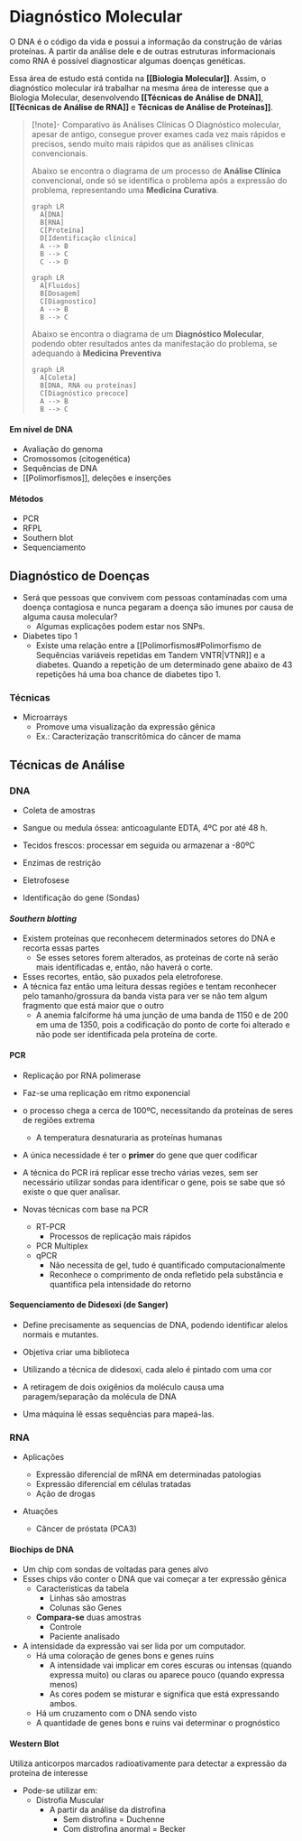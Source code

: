 # Diagnóstico Molecular
O DNA é o código da vida e possui a informação da construção de várias proteínas. A partir da análise dele e de outras estruturas informacionais como RNA é possível diagnosticar algumas doenças genéticas.

Essa área de estudo está contida na **[[Biologia Molecular]]**. Assim, o diagnóstico molecular irá trabalhar na mesma área de interesse que a Biologia Molecular, desenvolvendo **[[Técnicas de Análise de DNA]]**, **[[Técnicas de Análise de RNA]]** e **Técnicas de Análise de Proteínas]]**.

>[!note]- Comparativo às Análises Clínicas
>O Diagnóstico molecular, apesar de antigo, consegue prover exames cada vez mais rápidos e precisos, sendo muito mais rápidos que as análises clínicas convencionais.
>
>Abaixo se encontra o diagrama de um processo de **Análise Clínica** convencional, onde só se identifica o problema após a expressão do problema, representando uma **Medicina Curativa**.
>```mermaid
>graph LR
>	A[DNA]
>	B[RNA]
>	C[Proteína]
>	D[Identificação clínica]
>	A --> B
>	B --> C
>	C --> D
>```
>```mermaid
>graph LR
>	A[Fluidos]
>	B[Dosagem]
>	C[Diagnostico]
>	A --> B
>	B --> C
>```
>Abaixo se encontra o diagrama de um **Diagnóstico Molecular**, podendo obter resultados antes da manifestação do problema, se adequando à **Medicina Preventiva**
>```mermaid
>graph LR
>	A[Coleta]
>	B[DNA, RNA ou proteínas]
>	C[Diagnóstico precoce]
>	A --> B
>	B --> C
>```

#### Em nível de DNA
- Avaliação do genoma
- Cromossomos (citogenética)
- Sequências de DNA
- [[Polimorfismos]], deleções e inserções

#### Métodos
- PCR
- RFPL
- Southern blot
- Sequenciamento

## Diagnóstico de Doenças
- Será que pessoas que convivem com pessoas contaminadas com uma doença contagiosa e nunca pegaram a doença são imunes por causa de alguma causa molecular?
	- Algumas explicações podem estar nos SNPs.
- Diabetes tipo 1
	- Existe uma relação entre a [[Polimorfismos#Polimorfismo de Sequências variáveis repetidas em Tandem VNTR|VTNR]] e a diabetes. Quando a repetição de um determinado gene abaixo de 43 repetições há uma boa chance de diabetes tipo 1.

### Técnicas
- Microarrays
	- Promove uma visualização da expressão gênica
	- Ex.: Caracterização transcritômica do câncer de mama

## Técnicas de Análise

### DNA
- Coleta de amostras
- Sangue ou medula óssea: anticoagulante EDTA, 4ºC por até 48 h.
- Tecidos frescos: processar em seguida ou armazenar a -80ºC


- Enzimas de restrição
- Eletrofosese
- Identificação do gene (Sondas)

#### *Southern blotting*
- Existem proteínas que reconhecem determinados setores do DNA e recorta essas partes
	- Se esses setores forem alterados, as proteínas de corte nã serão mais identificadas e, então, não haverá o corte.
- Esses recortes, então, são puxados pela eletroforese.
- A técnica faz então uma leitura dessas regiões e tentam reconhecer pelo tamanho/grossura da banda vista para ver se não tem algum fragmento que está maior que o outro
	- A anemia falciforme há uma junção de uma banda de 1150 e de 200 em uma de 1350, pois a codificação do ponto de corte foi alterado e não pode ser identificada pela proteína de corte.

#### PCR
- Replicação por RNA polimerase
- Faz-se uma replicação em ritmo exponencial
- o processo chega a cerca de 100ºC, necessitando da proteínas de seres de regiões extrema
	- A temperatura desnaturaria as proteínas humanas
- A única necessidade é ter o **primer** do gene que quer codificar
- A técnica do PCR irá replicar esse trecho várias vezes, sem ser necessário utilizar sondas para identificar o gene, pois se sabe que só existe o que quer analisar.

- Novas técnicas com base na PCR
	- RT-PCR
		- Processos de replicação mais rápidos
	- PCR Multiplex
	- qPCR
		- Não necessita de gel, tudo é quantificado computacionalmente
		- Reconhece o comprimento de onda refletido pela substância e quantifica pela intensidade do retorno

#### Sequenciamento de Didesoxi (de Sanger)
- Define precisamente as sequencias de DNA, podendo identificar alelos normais e mutantes.
- Objetiva criar uma biblioteca

- Utilizando a técnica de didesoxi, cada alelo é pintado com uma cor
- A retiragem de dois oxigênios da moléculo causa uma paragem/separação da molécula de DNA
- Uma máquina lê essas sequências para mapeá-las.

### RNA
- Aplicações
	- Expressão diferencial de mRNA em determinadas patologias
	- Expressão diferencial em células tratadas
	- Ação de drogas

- Atuações
	- Câncer de próstata (PCA3)

#### Biochips de DNA
- Um chip com sondas de voltadas para genes alvo
- Esses chips vão conter o DNA que vai começar a ter expressão gênica
	- Características da tabela
		- Linhas são amostras
		- Colunas são Genes
	- **Compara-se** duas amostras
		- Controle
		- Paciente analisado
- A intensidade da expressão vai ser lida por um computador.
	- Há uma coloração de genes bons e genes ruins
		- A intensidade vai implicar em cores escuras ou intensas (quando expressa muito) ou claras ou aparece pouco (quando expressa menos)
		- As cores podem se misturar e significa que está expressando ambos.
	- Há um cruzamento com o DNA sendo visto
	- A quantidade de genes bons e ruins vai determinar o prognóstico

#### Western Blot
Utiliza anticorpos marcados radioativamente para detectar a expressão da proteína de interesse

- Pode-se utilizar em:
	- Distrofia Muscular
		- A partir da análise da distrofina
			- Sem distrofina = Duchenne
			- Com distrofina anormal = Becker

